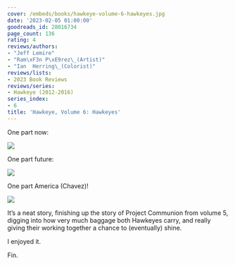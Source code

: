 ```yaml
---
cover: /embeds/books/hawkeye-volume-6-hawkeyes.jpg
date: '2023-02-05 01:00:00'
goodreads_id: 28016734
page_count: 136
rating: 4
reviews/authors:
- "Jeff Lemire"
- "Ram\xF3n P\xE9rez\_(Artist)"
- "Ian  Herring\_(Colorist)"
reviews/lists:
- 2023 Book Reviews
reviews/series:
- Hawkeye (2012-2016)
series_index:
- 6
title: 'Hawkeye, Volume 6: Hawkeyes'
---
```

One part now: 

![](/embeds/books/attachments/hawkeye-2012-v6-c76564.png)

One part future:

![](/embeds/books/attachments/hawkeye-2012-v6-fba351.png)

One part America (Chavez)!

![](/embeds/books/attachments/hawkeye-2012-v6-69e746.png)

It’s a neat story, finishing up the story of Project Communion from volume 5, digging into how very much baggage both Hawkeyes carry, and really giving their working together a chance to (eventually) shine. 

I enjoyed it. 

Fin. 

<!--more-->